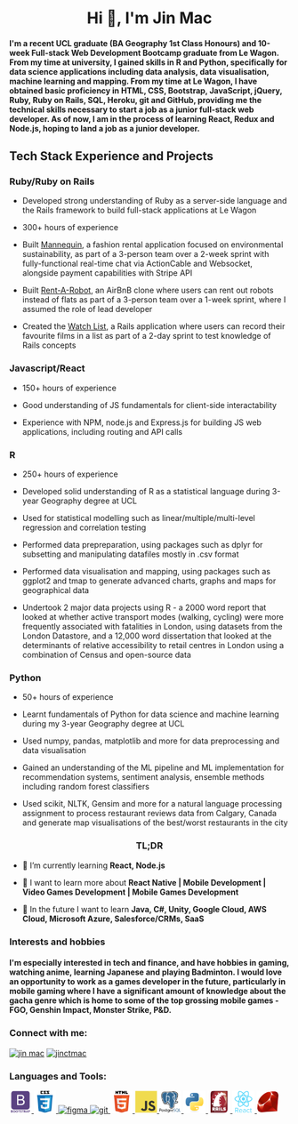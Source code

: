 <h1 align="center">Hi 👋, I'm Jin Mac</h1>

<h4>I'm a recent UCL graduate (BA Geography 1st Class Honours) and 10-week Full-stack Web Development Bootcamp graduate from Le Wagon. From my time at university, I gained skills in R and Python, specifically for data science applications including data analysis, data visualisation, machine learning and mapping. From my time at Le Wagon, I have obtained basic proficiency in HTML, CSS, Bootstrap, JavaScript, jQuery, Ruby, Ruby on Rails, SQL, Heroku, git and GitHub, providing me the technical skills necessary to start a job as a junior full-stack web developer. As of now, I am in the process of learning React, Redux and Node.js, hoping to land a job as a junior developer.</h4>

<h2>Tech Stack Experience and Projects</h2>

<h3>Ruby/Ruby on Rails</h3>

- Developed strong understanding of Ruby as a server-side language and the Rails framework to build full-stack applications at Le Wagon

- 300+ hours of experience

- Built <a href="http://www.mannequinn.co.uk/">Mannequin</a>, a fashion rental application focused on environmental sustainability, as part of a 3-person team over a 2-week sprint with fully-functional real-time chat via ActionCable and Websocket, alongside payment capabilities with Stripe API

- Built <a href= "https://rails-rent-a-robot.herokuapp.com/">Rent-A-Robot</a>, an AirBnB clone where users can rent out robots instead of flats as part of a 3-person team over a 1-week sprint, where I assumed the role of lead developer

- Created the <a href="https://rails-the-watch-list.herokuapp.com/">Watch List</a>, a Rails application where users can record their favourite films in a list as part of a 2-day sprint to test knowledge of Rails concepts

<h3>Javascript/React</h3>

- 150+ hours of experience

- Good understanding of JS fundamentals for client-side interactability
- Experience with NPM, node.js and Express.js for building JS web applications, including routing and API calls

<h3>R</h3>

- 250+ hours of experience

- Developed solid understanding of R as a statistical language during 3-year Geography degree at UCL

- Used for statistical modelling such as linear/multiple/multi-level regression and correlation testing

- Performed data prepreparation, using packages such as dplyr for subsetting and manipulating datafiles mostly in .csv format 

- Performed data visualisation and mapping, using packages such as ggplot2 and tmap to generate advanced charts, graphs and maps for geographical data

- Undertook 2 major data projects using R - a 2000 word report that looked at whether active transport modes (walking, cycling) were more frequently associated with fatalities in London, using datasets from the London Datastore, and a 12,000 word dissertation that looked at the determinants of relative accessibility to retail centres in London using a combination of Census and open-source data

<h3>Python</h3>

- 50+ hours of experience

- Learnt fundamentals of Python for data science and machine learning during my 3-year Geography degree at UCL

- Used numpy, pandas, matplotlib and more for data preprocessing and data visualisation

- Gained an understanding of the ML pipeline and ML implementation for recommendation systems, sentiment analysis, ensemble methods including random forest classifiers

- Used scikit, NLTK, Gensim and more for a natural language processing assignment to process restaurant reviews data from Calgary, Canada and generate map visualisations of the best/worst restaurants in the city

<h3 align="center">TL;DR</h3>

- 🌱 I’m currently learning **React, Node.js**

- 📖 I want to learn more about **React Native | Mobile Development | Video Games Development | Mobile Games Development**

- 🔮 In the future I want to learn **Java, C#, Unity, Google Cloud, AWS Cloud, Microsoft Azure, Salesforce/CRMs, SaaS**

<h3>Interests and hobbies</h3>
<h4>I'm especially interested in tech and finance, and have hobbies in gaming, watching anime, learning Japanese and playing Badminton. I would love an opportunity to work as a games developer in the future, particularly in mobile gaming where I have a significant amount of knowledge about the gacha genre which is home to some of the top grossing mobile games - FGO, Genshin Impact, Monster Strike, P&D.</h4>

<h3 align="left">Connect with me:</h3>
<p align="left">
<a href="https://www.linkedin.com/in/jinmac/" target="blank"><img align="center" src="https://raw.githubusercontent.com/rahuldkjain/github-profile-readme-generator/master/src/images/icons/Social/linked-in-alt.svg" alt="jin mac" height="30" width="40" /></a>
<a href="https://www.hackerrank.com/jinctmac" target="blank"><img align="center" src="https://raw.githubusercontent.com/rahuldkjain/github-profile-readme-generator/master/src/images/icons/Social/hackerrank.svg" alt="jinctmac" height="30" width="40" /></a>
</p>

<h3 align="left">Languages and Tools:</h3>
<p align="left"> <a href="https://getbootstrap.com" target="_blank"> <img src="https://raw.githubusercontent.com/devicons/devicon/master/icons/bootstrap/bootstrap-plain-wordmark.svg" alt="bootstrap" width="40" height="40"/> </a> <a href="https://www.w3schools.com/css/" target="_blank"> <img src="https://raw.githubusercontent.com/devicons/devicon/master/icons/css3/css3-original-wordmark.svg" alt="css3" width="40" height="40"/> </a> <a href="https://www.figma.com/" target="_blank"> <img src="https://www.vectorlogo.zone/logos/figma/figma-icon.svg" alt="figma" width="40" height="40"/> </a> <a href="https://git-scm.com/" target="_blank"> <img src="https://www.vectorlogo.zone/logos/git-scm/git-scm-icon.svg" alt="git" width="40" height="40"/> </a> <a href="https://www.w3.org/html/" target="_blank"> <img src="https://raw.githubusercontent.com/devicons/devicon/master/icons/html5/html5-original-wordmark.svg" alt="html5" width="40" height="40"/> </a> <a href="https://developer.mozilla.org/en-US/docs/Web/JavaScript" target="_blank"> <img src="https://raw.githubusercontent.com/devicons/devicon/master/icons/javascript/javascript-original.svg" alt="javascript" width="40" height="40"/> </a> <a href="https://www.postgresql.org" target="_blank"> <img src="https://raw.githubusercontent.com/devicons/devicon/master/icons/postgresql/postgresql-original-wordmark.svg" alt="postgresql" width="40" height="40"/> </a> <a href="https://www.python.org" target="_blank"> <img src="https://raw.githubusercontent.com/devicons/devicon/master/icons/python/python-original.svg" alt="python" width="40" height="40"/> </a> <a href="https://rubyonrails.org" target="_blank"> <img src="https://raw.githubusercontent.com/devicons/devicon/master/icons/rails/rails-original-wordmark.svg" alt="rails" width="40" height="40"/> </a> <a href="https://reactjs.org/" target="_blank"> <img src="https://raw.githubusercontent.com/devicons/devicon/master/icons/react/react-original-wordmark.svg" alt="react" width="40" height="40"/> </a> <a href="https://www.ruby-lang.org/en/" target="_blank"> <img src="https://raw.githubusercontent.com/devicons/devicon/master/icons/ruby/ruby-original.svg" alt="ruby" width="40" height="40"/> </a> </p>
